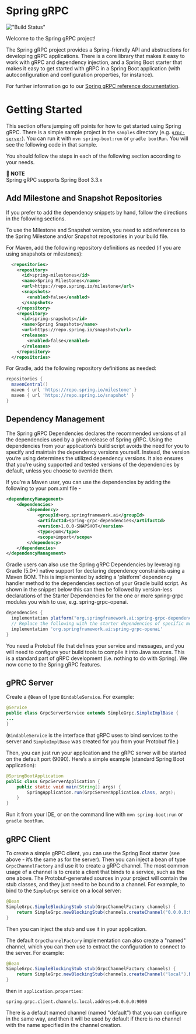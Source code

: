 # Spring gRPC
!["Build Status"](https://github.com/spring-projects-experimental/spring-grpc/actions/workflows/deploy.yml/badge.svg)

Welcome to the Spring gRPC project!

The Spring gRPC project provides a Spring-friendly API and abstractions for developing gRPC applications. There is a core library that makes it easy to work with gRPC and dependency injection, and a Spring Boot starter that makes it easy to get started with gRPC in a Spring Boot application (with autoconfiguration and configuration properties, for instance).

For further information go to our [Spring gRPC reference documentation](https://docs.spring.io/spring-grpc/reference/).

# Getting Started

This section offers jumping off points for how to get started using Spring gRPC. There is a simple sample project in the `samples` directory (e.g. [`grpc-server`](https://github.com/spring-projects-experimental/spring-grpc/tree/main/samples/grpc-server)). You can run it with `mvn spring-boot:run` or `gradle bootRun`. You will see the following code in that sample.

You should follow the steps in each of the following section according to your needs.

**📌 NOTE**\
Spring gRPC supports Spring Boot 3.3.x

## Add Milestone and Snapshot Repositories

If you prefer to add the dependency snippets by hand, follow the directions in the following sections.

To use the Milestone and Snapshot version, you need to add references to the Spring Milestone and/or Snapshot repositories in your build file.

For Maven, add the following repository definitions as needed (if you are using snapshots or milestones):

```xml
  <repositories>
    <repository>
      <id>spring-milestones</id>
      <name>Spring Milestones</name>
      <url>https://repo.spring.io/milestone</url>
      <snapshots>
        <enabled>false</enabled>
      </snapshots>
    </repository>
    <repository>
      <id>spring-snapshots</id>
      <name>Spring Snapshots</name>
      <url>https://repo.spring.io/snapshot</url>
      <releases>
        <enabled>false</enabled>
      </releases>
    </repository>
  </repositories>
```

For Gradle, add the following repository definitions as needed:

```groovy
repositories {
  mavenCentral()
  maven { url 'https://repo.spring.io/milestone' }
  maven { url 'https://repo.spring.io/snapshot' }
}
```

## Dependency Management

The Spring gRPC Dependencies declares the recommended versions of all the dependencies used by a given release of Spring gRPC.
Using the dependencies from your application’s build script avoids the need for you to specify and maintain the dependency versions yourself.
Instead, the version you’re using determines the utilized dependency versions.
It also ensures that you’re using supported and tested versions of the dependencies by default, unless you choose to override them.

If you’re a Maven user, you can use the dependencies by adding the following to your pom.xml file -

```xml
<dependencyManagement>
    <dependencies>
        <dependency>
            <groupId>org.springframework.ai</groupId>
            <artifactId>spring-grpc-dependencies</artifactId>
            <version>1.0.0-SNAPSHOT</version>
            <type>pom</type>
            <scope>import</scope>
        </dependency>
    </dependencies>
</dependencyManagement>
```

Gradle users can also use the Spring gRPC Dependencies by leveraging Gradle (5.0+) native support for declaring dependency constraints using a Maven BOM.
This is implemented by adding a 'platform' dependency handler method to the dependencies section of your Gradle build script.
As shown in the snippet below this can then be followed by version-less declarations of the Starter Dependencies for the one or more spring-grpc modules you wish to use, e.g. spring-grpc-openai.

```gradle
dependencies {
  implementation platform("org.springframework.ai:spring-grpc-dependencies:1.0.0-SNAPSHOT")
  // Replace the following with the starter dependencies of specific modules you wish to use
  implementation 'org.springframework.ai:spring-grpc-openai'
}
```

You need a Protobuf file that defines your service and messages, and you will need to configure your build tools to compile it into Java sources. This is a standard part of gRPC development (i.e. nothing to do with Spring). We now come to the Spring gRPC features.

## gPRC Server

Create a `@Bean` of type `BindableService`. For example:

```java
@Service
public class GrpcServerService extends SimpleGrpc.SimpleImplBase {
...
}
```

(`BindableService` is the interface that gRPC uses to bind services to the server and `SimpleImplBase` was created for you from your Protobuf file.)

Then, you can just run your application and the gRPC server will be started on the default port (9090). Here’s a simple example (standard Spring Boot application):

```java
@SpringBootApplication
public class GrpcServerApplication {
	public static void main(String[] args) {
		SpringApplication.run(GrpcServerApplication.class, args);
	}
}
```

Run it from your IDE, or on the command line with `mvn spring-boot:run` or `gradle bootRun`.

## gRPC Client

To create a simple gRPC client, you can use the Spring Boot starter (see above - it’s the same as for the server). Then you can inject a bean of type `GrpcChannelFactory` and use it to create a gRPC channel. The most common usage of a channel is to create a client that binds to a service, such as the one above. The Protobuf-generated sources in your project will contain the stub classes, and they just need to be bound to a channel. For example, to bind to the `SimpleGrpc` service on a local server:

```java
@Bean
SimpleGrpc.SimpleBlockingStub stub(GrpcChannelFactory channels) {
	return SimpleGrpc.newBlockingStub(channels.createChannel("0.0.0.0:9090").build());
}
```

Then you can inject the stub and use it in your application.

The default `GrpcChannelFactory` implementation can also create a "named" channel, which you can then use to extract the configuration to connect to the server. For example:

```java
@Bean
SimpleGrpc.SimpleBlockingStub stub(GrpcChannelFactory channels) {
	return SimpleGrpc.newBlockingStub(channels.createChannel("local").build());
}
```

then in `application.properties`:

```properties
spring.grpc.client.channels.local.address=0.0.0.0:9090
```

There is a default named channel (named "default") that you can configure in the same way, and then it will be used by default if there is no channel with the name specified in the channel creation.
